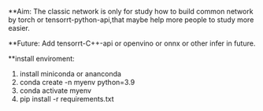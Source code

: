 **Aim:
The classic network is only for study how to build common network by torch or tensorrt-python-api,that maybe help more people to study more easier.

**Future:
 Add tensorrt-C++-api or openvino  or onnx or other infer in future.

**install enviroment:
1. install miniconda or ananconda
2. conda create -n myenv python=3.9
3. conda activate  myenv
4. pip install -r requirements.txt